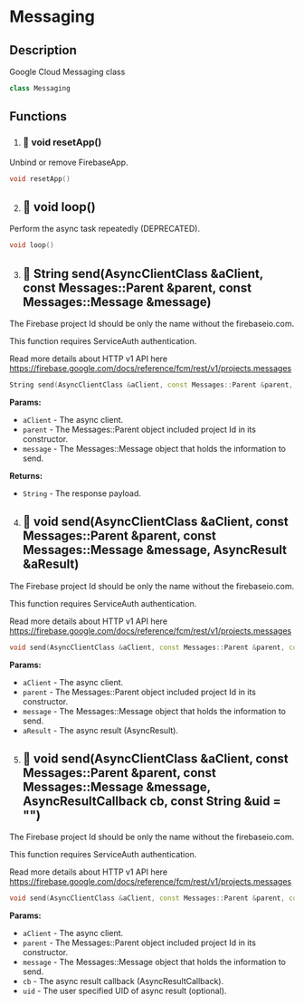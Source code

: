 # Messaging

## Description

Google Cloud Messaging class


```cpp
class Messaging
```

## Functions

1. ### 🔹 void resetApp()

Unbind or remove FirebaseApp.


```cpp
void resetApp()
```


2. ## 🔹  void loop()

Perform the async task repeatedly (DEPRECATED).

```cpp
void loop()
```


3. ## 🔹  String send(AsyncClientClass &aClient, const Messages::Parent &parent, const Messages::Message &message)


The Firebase project Id should be only the name without the firebaseio.com.

This function requires ServiceAuth authentication.

Read more details about HTTP v1 API here https://firebase.google.com/docs/reference/fcm/rest/v1/projects.messages

```cpp
String send(AsyncClientClass &aClient, const Messages::Parent &parent, const Messages::Message &message)
```

**Params:**

- `aClient` - The async client.
- `parent` - The Messages::Parent object included project Id in its constructor.
- `message` - The Messages::Message object that holds the information to send.

**Returns:**

- `String` - The response payload.

4. ## 🔹  void send(AsyncClientClass &aClient, const Messages::Parent &parent, const Messages::Message &message, AsyncResult &aResult)


The Firebase project Id should be only the name without the firebaseio.com.

This function requires ServiceAuth authentication.

Read more details about HTTP v1 API here https://firebase.google.com/docs/reference/fcm/rest/v1/projects.messages

```cpp
void send(AsyncClientClass &aClient, const Messages::Parent &parent, const Messages::Message &message, AsyncResult &aResult)
```

**Params:**

- `aClient` - The async client.
- `parent` - The Messages::Parent object included project Id in its constructor.
- `message` - The Messages::Message object that holds the information to send.
- `aResult` - The async result (AsyncResult).


5. ## 🔹  void send(AsyncClientClass &aClient, const Messages::Parent &parent, const Messages::Message &message, AsyncResultCallback cb, const String &uid = "")


The Firebase project Id should be only the name without the firebaseio.com.

This function requires ServiceAuth authentication.

Read more details about HTTP v1 API here https://firebase.google.com/docs/reference/fcm/rest/v1/projects.messages

```cpp
void send(AsyncClientClass &aClient, const Messages::Parent &parent, const Messages::Message &message, AsyncResultCallback cb, const String &uid = "")
```

**Params:**

- `aClient` - The async client.
- `parent` - The Messages::Parent object included project Id in its constructor.
- `message` - The Messages::Message object that holds the information to send.
- `cb` - The async result callback (AsyncResultCallback).
- `uid` - The user specified UID of async result (optional).

